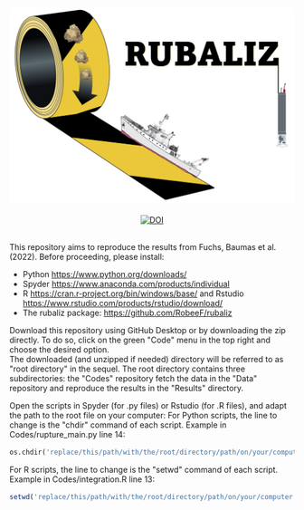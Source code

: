 <div align="center">
  <img src="RUBALIZ_logo.png" alt="RUBALIZ_logo"/>
</div>

<br/>

<div align="center">
   <!-- Zenodo -->
<a href="https://zenodo.org/badge/latestdoi/478218364">
  <img src="https://zenodo.org/badge/478218364.svg" alt="DOI">
</a>
</div>

<br/>

This repository aims to reproduce the results from Fuchs, Baumas et al. (2022).
Before proceeding, please install:
- Python https://www.python.org/downloads/
- Spyder https://www.anaconda.com/products/individual
- R https://cran.r-project.org/bin/windows/base/ and Rstudio https://www.rstudio.com/products/rstudio/download/
- The rubaliz package: https://github.com/RobeeF/rubaliz

Download this repository using GitHub Desktop or by downloading the zip directly.
To do so, click on the green "Code" menu in the top right and choose the desired option.  
The downloaded (and unzipped if needed) directory will be referred to as "root directory" in the sequel.
The root directory contains three subdirectories: the "Codes" repository fetch the data in the "Data" repository and reproduce the results in the "Results" directory.

Open the scripts in Spyder (for .py files) or Rstudio (for .R files), and adapt the path to the root file on your computer:
For Python scripts, the line to change is the "chdir" command of each script.
Example in Codes/rupture_main.py line 14:
```python
os.chdir('replace/this/path/with/the/root/directory/path/on/your/computer')
```

For R scripts, the line to change is the "setwd" command of each script.
Example in Codes/integration.R line 13:
```R
setwd('replace/this/path/with/the/root/directory/path/on/your/computer')
```
